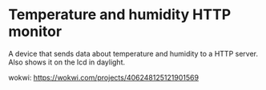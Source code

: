 # Temperature and humidity HTTP monitor

A device that sends data about temperature and humidity to a HTTP server.
Also shows it on the lcd in daylight.

wokwi: https://wokwi.com/projects/406248125121901569
